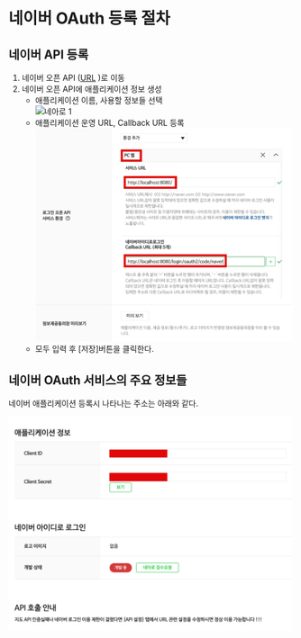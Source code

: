 # 네이버 OAuth 등록 절차



## 네이버 API 등록

1. 네이버 오픈 API ([URL](https://developers.naver.com/apps/#/register?api=nvlogin) )로 이동
2. 네이버 오픈 API에 애플리케이션 정보 생성
   - 애플리케이션 이름, 사용할 정보들 선택  
     ![네아로 1](./img/네이버_아이디_로그인1.png)  
   - 애플리케이션 운영 URL, Callback URL 등록  
     ![네아로2](./img/네이버_아이디_로그인2.png)  
   - 모두 입력 후 [저장]버튼을 클릭한다.  



## 네이버 OAuth 서비스의 주요 정보들

네이버 애플리케이션 등록시 나타나는 주소는 아래와 같다.

![네아로3](./img/네이버_아이디_로그인3.png)

